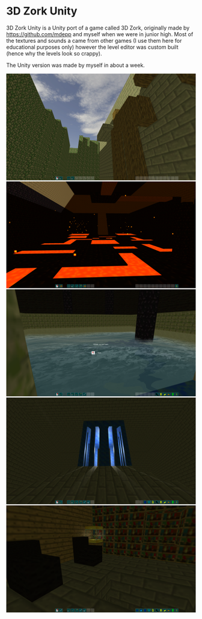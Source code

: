 # 3D Zork Unity

3D Zork Unity is a Unity port of a game called 3D Zork, originally made by https://github.com/mdepp and myself when we were in junior high. Most of the textures and sounds a came from other games (I use them here for educational purposes only) however the level editor was custom built (hence why the levels look so crappy).

The Unity version was made by myself in about a week.

![screenshot](Screenshots/Capture.PNG)
![screenshot](Screenshots/Capture2.PNG)
![screenshot](Screenshots/Capture3.PNG)
![screenshot](Screenshots/Capture4.PNG)
![screenshot](Screenshots/Capture5.PNG)
